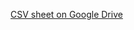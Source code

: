 [CSV sheet on Google Drive](https://drive.google.com/file/d/1hlH3wEzeMCmdPVTIjajrnFpszHzHwG5r/view?usp=sharing)
